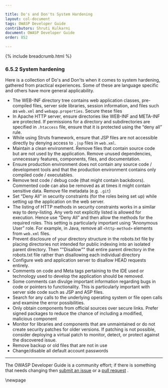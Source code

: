 ```yaml
---

title: Do's and Don'ts System Hardening
layout: col-document
tags: OWASP Developer Guide
contributors: Shruti Kulkarni
document: OWASP Developer Guide
order: 852

---
```


{% include breadcrumb.html %}

### 6.5.2 System hardening

Here is a collection of Do's and Don'ts when it comes to system hardening, gathered from practical experiences.
Some of these are language specific and others have more general applicability.

* The WEB-INF directory tree contains web application classes, pre-compiled files, server side libraries,
    session information, and files such as `web.xml` and `webapp.properties`. Secure these files
* In Apache HTTP server, ensure directories like WEB-INF and META-INF are protected.
    If permissions for a directory and subdirectories are specified in `.htaccess` file,
    ensure that it is protected using the “deny all” rule.
* While using Struts framework, ensure that JSP files are not accessible directly
    by denying access to `.jsp` files in `web.xml`.
* Maintain a clean environment. Remove files that contain source code but are not used by the application.
    Remove unused dependencies, unnecessary features, components, files, and documentation.
* Ensure production environment does not contain any source code / development tools
    and that the production environment contains only compiled code / executables.
* Remove test code / debug code (that might contain backdoors).
    Commented code can also be removed as at times it might contain sensitive data.
    Remove file metadata (e.g. `.git`)
* Set “Deny All” in security constraints (for the roles being set up)
    while setting up the application on the web server.
* The listing of HTTP methods in security constraints works in a similar way to deny-listing.
    Any verb not explicitly listed is allowed for execution.
    Hence use “Deny All” and then allow the methods for the required roles.
    This setting is particularly important using “Anonymous User” role.
    For example, in Java, remove all `<http-method>` elements from `web.xml` files.
* Prevent disclosure of your directory structure in the robots.txt file
    by placing directories not intended for public indexing into an isolated parent directory.
    Then ""Disallow"" that entire parent directory in the robots.txt file
    rather than disallowing each individual directory
* Configure web and application server to disallow HEAD requests entirely.
* Comments on code and Meta tags pertaining to the IDE used or technology used to develop the application
    should be removed.
* Some comments can divulge important information regarding bugs in code or pointers to functionality.
    This is particularly important with server side code such as JSP and ASP files.
* Search for any calls to the underlying operating system or file open calls and examine the error possibilities.
* Only obtain components from official sources over secure links.
    Prefer signed packages to reduce the chance of including a modified, malicious component
* Monitor for libraries and components that are unmaintained or do not create security patches for older versions.
    If patching is not possible, consider deploying a virtual patch to monitor, detect,
    or protect against the discovered issue.
* Remove backup or old files that are not in use
* Change/disable all default account passwords

----

The OWASP Developer Guide is a community effort; if there is something that needs changing
then [submit an issue][issue080502] or a [pull request][pr] .

[issue080502]: https://github.com/OWASP/www-project-developer-guide/issues/new?labels=enhancement&template=request.md&title=Update:%2008-verification/05-dos-donts/02-system-hardening
[pr]: https://github.com/OWASP/www-project-developer-guide/pulls

\newpage
